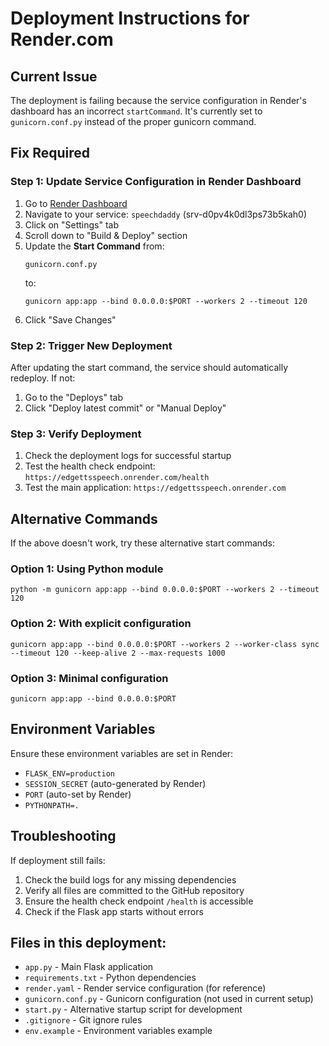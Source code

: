 # Deployment Instructions for Render.com

## Current Issue
The deployment is failing because the service configuration in Render's dashboard has an incorrect `startCommand`. It's currently set to `gunicorn.conf.py` instead of the proper gunicorn command.

## Fix Required

### Step 1: Update Service Configuration in Render Dashboard

1. Go to [Render Dashboard](https://dashboard.render.com)
2. Navigate to your service: `speechdaddy` (srv-d0pv4k0dl3ps73b5kah0)
3. Click on "Settings" tab
4. Scroll down to "Build & Deploy" section
5. Update the **Start Command** from:
   ```
   gunicorn.conf.py
   ```
   to:
   ```
   gunicorn app:app --bind 0.0.0.0:$PORT --workers 2 --timeout 120
   ```
6. Click "Save Changes"

### Step 2: Trigger New Deployment

After updating the start command, the service should automatically redeploy. If not:

1. Go to the "Deploys" tab
2. Click "Deploy latest commit" or "Manual Deploy"

### Step 3: Verify Deployment

1. Check the deployment logs for successful startup
2. Test the health check endpoint: `https://edgettsspeech.onrender.com/health`
3. Test the main application: `https://edgettsspeech.onrender.com`

## Alternative Commands

If the above doesn't work, try these alternative start commands:

### Option 1: Using Python module
```
python -m gunicorn app:app --bind 0.0.0.0:$PORT --workers 2 --timeout 120
```

### Option 2: With explicit configuration
```
gunicorn app:app --bind 0.0.0.0:$PORT --workers 2 --worker-class sync --timeout 120 --keep-alive 2 --max-requests 1000
```

### Option 3: Minimal configuration
```
gunicorn app:app --bind 0.0.0.0:$PORT
```

## Environment Variables

Ensure these environment variables are set in Render:

- `FLASK_ENV=production`
- `SESSION_SECRET` (auto-generated by Render)
- `PORT` (auto-set by Render)
- `PYTHONPATH=.`

## Troubleshooting

If deployment still fails:

1. Check the build logs for any missing dependencies
2. Verify all files are committed to the GitHub repository
3. Ensure the health check endpoint `/health` is accessible
4. Check if the Flask app starts without errors

## Files in this deployment:

- `app.py` - Main Flask application
- `requirements.txt` - Python dependencies
- `render.yaml` - Render service configuration (for reference)
- `gunicorn.conf.py` - Gunicorn configuration (not used in current setup)
- `start.py` - Alternative startup script for development
- `.gitignore` - Git ignore rules
- `env.example` - Environment variables example 
